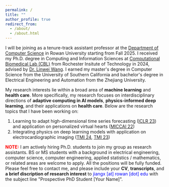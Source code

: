 ```yaml
---
permalink: /
title: ""
author_profile: true
redirect_from: 
  - /about/
  - /about.html
---
```


I will be joining as a tenure-track assistant professor at the [Department of Computer Science](https://csm.rowan.edu/departments/cs/) in Rowan University starting from Fall 2025. I received my Ph.D. degree in Computing and Information Sciences at [Computational Biomedical Lab (CBL)](https://www.rit.edu/cblwang/) from Rochester Insitute of Technology in 2024, advised by [Dr. Linwei Wang](https://www.rit.edu/cblwang/linwei-wang). I earned my master's degree in Computer Science from the University of Southern California and bachelor's degree in Electrical Engineering and Automation from the Zhejiang University.

My research interests lie within a broad area of **machine learning** and **health care**. More specifically, my research focuses on interdisciplinary directions of **adaptive computing in AI models**, **physics-informed deep learning**, and their applications on **health care**. Below are the research topics that I have been working on:

1. Learning to adapt high-dimensional time series forecasting ([ICLR 23](https://openreview.net/pdf?id=7C9aRX2nBf2)) and application on personalized virtual hearts ([MICCAI 22](https://link.springer.com/chapter/10.1007/978-3-031-16452-1_5))
2. Integrating physics on deep learning models with application on electrocardiographic imaging ([TMI 24](https://ieeexplore.ieee.org/abstract/document/10471622), [TMI 23](https://ieeexplore.ieee.org/abstract/document/9932432))

<span style="color:red">**NOTE:**</span> I am actively hiring Ph.D. students to join my group as research assistants. BS or MS students with a background in electrical engineering, computer science, computer engineering, applied statistics / mathematics, or related areas are welcome to apply. All the positions will be fully funded. Please feel free to contact me, and please include your **CV**, **transcripts**, and **a brief discription of research interest** to <font style="color:blue">jiangx [at] rowan [dot] edu</font> with the subject line "Prospective PhD Student [Your Name]".
